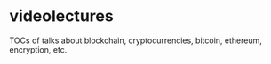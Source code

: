 # videolectures
TOCs of talks about blockchain, cryptocurrencies, bitcoin, ethereum, encryption, etc.
